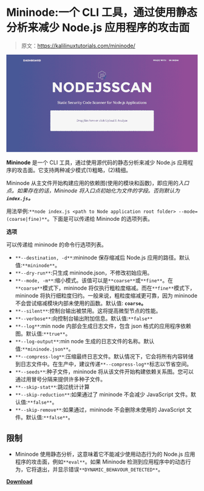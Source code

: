 # Mininode:一个 CLI 工具，通过使用静态分析来减少 Node.js 应用程序的攻击面

> 原文：<https://kalilinuxtutorials.com/mininode/>

[![](img//c76edf6f1803987aa748172149d0bb5d.png)](https://blogger.googleusercontent.com/img/a/AVvXsEgLyGDJSvs9XiOxTJYP6THcxA4GXiTRPLmUC3usdqGe8JErI4DcQ6eFiZ7z2sjrbFJzAmiWR-1g4N2Xta0nwVPm2BSI_QcZcIjo84YTnHNlJbFNhYS-6oaemgfy3BpQiBoEuj6iSCXC2XY7V0CKk67g03gJve8xDOTUAMCOFU7jEpwwbidRlnYPTyWk=s748)

**Mininode** 是一个 CLI 工具，通过使用源代码的静态分析来减少 Node.js 应用程序的攻击面。它支持两种减少模式(1)粗略，(2)精细。

Mininode 从主文件开始构建应用的依赖图(使用的模块和函数)，即应用的*入口点。如果存在的话，Mininode 将入口点初始化为文件的字段。否则默认为 **`index.js`。***

用法举例:`**node index.js <path to Node application root folder> --mode=(coarse|fine)**`。下面是可以传递给 Mininode 的选项列表。

**选项**

可以传递给 mininode 的命令行选项列表。

*   `**--destination, -d**`:mininode 保存缩减后 Node.js 应用的路径。默认值:`**mininode**`。
*   `**--dry-run**`:只生成 mininode.json，不修改初始应用。
*   `**--mode, -m**`:缩小模式。该值可以是`**coarse**`或`**fine**`。在`**coarse**`模式下，mininode 将仅执行粗粒度缩减。而在`**fine**`模式下，mininode 将执行细粒度归约。一般来说，粗粒度缩减更可靠，因为 mininode 不会尝试缩减模块内部未使用的函数。默认值: **`coarse`。**
*   `**--silent**`:控制台输出被禁用。这将提高微型节点的性能。
*   `**--verbose**`:向控制台输出附加信息。默认值:`**false**`
*   `**--log**`:min node 内部会生成日志文件，包含 json 格式的应用程序依赖图。默认值:`**true**`。
*   `**--log-output**`:min node 生成的日志文件的名称。默认值:`**mininode.json**`。
*   `**--compress-log**`:压缩最终日志文件。默认情况下，它会将所有内容转储到日志文件中。在生产中，建议传递`**--compress-log**`标志以节省空间。
*   `**--seeds**`:种子文件，mininode 将从该文件开始构建依赖关系图。您可以通过用冒号分隔来提供许多种子文件。
*   `**--skip-stat**`:跳过统计计算
*   `**--skip-reduction**`:如果通过了 mininode 不会减少 JavaScript 文件。默认值:`**false**`。
*   `**--skip-remove**`:如果通过，mininode 不会删除未使用的 JavaScript 文件。默认值:`**false**`。

## 限制

*   Mininode 使用静态分析，这意味着它不能减少使用动态行为的 Node.js 应用程序的攻击面，例如`**eval**`。如果 Mininode 检测到应用程序中的动态行为，它将退出，并显示错误`**DYNAMIC_BEHAVOUR_DETECTED**`。

[**Download**](https://github.com/wspr-ncsu/mininode)
